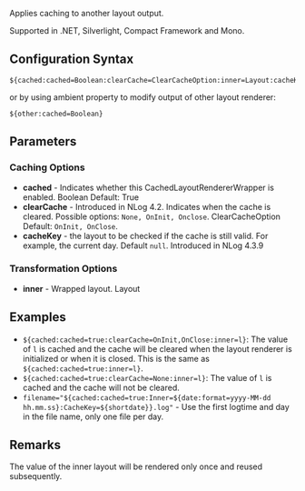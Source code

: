 Applies caching to another layout output. 

Supported in .NET, Silverlight, Compact Framework and Mono.

## Configuration Syntax
```
${cached:cached=Boolean:clearCache=ClearCacheOption:inner=Layout:cacheKey=Layout}
```

or by using ambient property to modify output of other layout renderer:

```
${other:cached=Boolean}
```

## Parameters

### Caching Options
* **cached** - Indicates whether this CachedLayoutRendererWrapper is enabled. Boolean Default: True
* **clearCache** - Introduced in NLog 4.2. Indicates when the cache is cleared. Possible options: `None, OnInit, Onclose`.  ClearCacheOption Default: `OnInit, OnClose`. 
* **cacheKey** - the layout to be checked if the cache is still valid. For example, the current day. Default `null`. Introduced in NLog 4.3.9

### Transformation Options
* **inner** - Wrapped layout. Layout


## Examples
* `${cached:cached=true:clearCache=OnInit,OnClose:inner=l}`: The value of `l` is cached and the cache will be cleared when the layout renderer is initialized or when it is closed. This is the same as `${cached:cached=true:inner=l}`.
* `${cached:cached=true:clearCache=None:inner=l}`: The value of `l` is cached and the cache will not be cleared.
* `filename="${cached:cached=true:Inner=${date:format=yyyy-MM-dd hh.mm.ss}:CacheKey=${shortdate}}.log"` -  Use the first logtime and day in the file name, only one file per day.

## Remarks
The value of the inner layout will be rendered only once and reused subsequently.